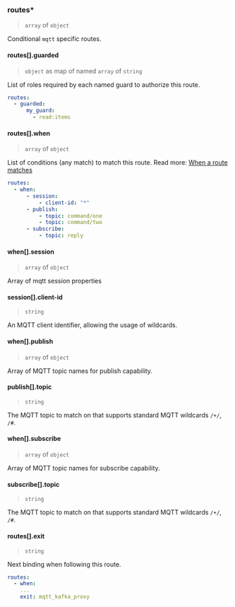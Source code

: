 ### routes\*

> `array` of `object`

Conditional `mqtt` specific routes.

#### routes[].guarded

> `object` as map of named `array` of `string`

List of roles required by each named guard to authorize this route.

```yaml
routes:
  - guarded:
      my_guard:
        - read:items
```

#### routes[].when

> `array` of `object`

List of conditions (any match) to match this route.
Read more: [When a route matches](/concepts/protocol/README.md#when-a-route-matches)

```yaml
routes:
  - when:
      - session:
          - client-id: "*"
      - publish:
          - topic: command/one
          - topic: command/two
      - subscribe:
          - topic: reply
```

#### when[].session

> `array` of `object`

Array of mqtt session properties

#### session[].client-id

> `string`

An MQTT client identifier, allowing the usage of wildcards.

#### when[].publish

> `array` of `object`

Array of MQTT topic names for publish capability.

#### publish[].topic

> `string`

The MQTT topic to match on that supports standard MQTT wildcards `/+/`, `/#`.

#### when[].subscribe

> `array` of `object`

Array of MQTT topic names for subscribe capability.

#### subscribe[].topic

> `string`

The MQTT topic to match on that supports standard MQTT wildcards `/+/`, `/#`.

#### routes[].exit

> `string`

Next binding when following this route.

```yaml
routes:
  - when:
    ...
    exit: mqtt_kafka_proxy
```
